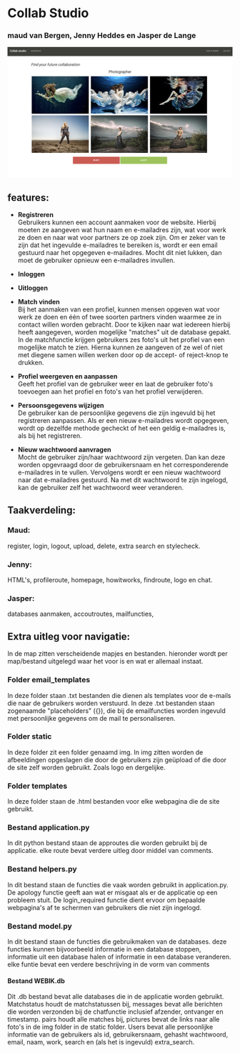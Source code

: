 # Collab Studio  
### maud van Bergen, Jenny Heddes en Jasper de Lange

![Screenshot](static/img/find.png)

## features:

* **Registreren**  
Gebruikers kunnen een account aanmaken voor de website. Hierbij moeten ze aangeven wat hun naam en e-mailadres zijn, wat voor werk ze doen en naar wat voor partners ze op zoek zijn. Om er zeker van te zijn dat het ingevulde e-mailadres te bereiken is, wordt er een email gestuurd naar het opgegeven e-mailadres. Mocht dit niet lukken, dan moet de gebruiker opnieuw een e-mailadres invullen.

* **Inloggen**  
* **Uitloggen**  

* **Match vinden**  
Bij het aanmaken van een profiel, kunnen mensen opgeven wat voor werk ze doen en één of twee soorten partners vinden waarmee ze in contact willen worden gebracht. Door te kijken naar wat iedereen hierbij heeft aangegeven, worden mogelijke "matches" uit de database gepakt. In de matchfunctie krijgen gebruikers zes foto's uit het profiel van een mogelijke match te zien. Hierna kunnen ze aangeven of ze wel of niet met diegene samen willen werken door op de accept- of reject-knop te drukken. 
 
* **Profiel weergeven en aanpassen**  
Geeft het profiel van de gebruiker weer en laat de gebruiker foto's toevoegen aan het profiel en foto's van het profiel verwijderen.

* **Persoonsgegevens wijzigen**  
De gebruiker kan de persoonlijke gegevens die zijn ingevuld bij het registreren aanpassen. Als er een nieuw e-mailadres wordt opgegeven, wordt op dezelfde methode gecheckt of het een geldig e-mailadres is, als bij het registreren.

* **Nieuw wachtwoord aanvragen**  
Mocht de gebruiker zijn/haar wachtwoord zijn vergeten. Dan kan deze worden opgevraagd door de gebruikersnaam en het corresponderende e-mailadres in te vullen. Vervolgens wordt er een nieuw wachtwoord naar dat e-mailadres gestuurd. Na met dit wachtwoord te zijn ingelogd, kan de gebruiker zelf het wachtwoord weer veranderen.

## Taakverdeling:

### Maud:
register, login, logout, upload, delete, extra search en stylecheck.

### Jenny:
HTML's, profileroute, homepage, howitworks, findroute, logo en chat.

### Jasper:
databases aanmaken, accoutroutes, mailfuncties, 

## Extra uitleg voor navigatie:

In de map zitten verscheidende mapjes en bestanden. hieronder wordt per map/bestand uitgelegd waar het voor is en wat er allemaal instaat.

### Folder email_templates
In deze folder staan .txt bestanden die dienen als templates voor de e-mails die naar de gebruikers worden verstuurd. In deze .txt bestanden staan zogenaamde "placeholders" ({}), die bij de emailfuncties worden ingevuld met persoonlijke gegevens om de mail te personaliseren.

### Folder static
In deze folder zit een folder genaamd img. In img zitten worden de afbeeldingen opgeslagen die door de gebruikers zijn geüpload of die door de site zelf worden gebruikt. Zoals logo en dergelijke.

### Folder templates 
In deze folder staan de .html bestanden voor elke webpagina die de site gebruikt.

### Bestand application.py
In dit python bestand staan de approutes die worden gebruikt bij de applicatie. elke route bevat verdere uitleg door middel van comments.

### Bestand helpers.py
In dit bestand staan de functies die vaak worden gebruikt in application.py. De apology functie geeft aan wat er misgaat als er de applicatie op een probleem stuit. De login_required functie dient ervoor om bepaalde webpagina's af te schermen van gebruikers die niet zijn ingelogd. 

### Bestand model.py
In dit bestand staan de functies die gebruikmaken van de databases. deze functies kunnen bijvoorbeeld informatie in een database stoppen, informatie uit een database halen of informatie in een database veranderen. elke funtie bevat een verdere beschrijving in de vorm van comments

#### Bestand WEBIK.db
Dit .db bestand bevat alle databases die in de applicatie worden gebruikt. Matchstatus houdt de matchstatussen bij, messages bevat alle berichten die worden verzonden bij de chatfunctie inclusief afzender, ontvanger en timestamp. pairs houdt alle matches bij, pictures bevat de links naar alle foto's in de img folder in de static folder. Users bevat alle persoonlijke informatie van de gebruikers als id, gebruikersnaam, gehasht wachtwoord, email, naam, work, search en (als het is ingevuld) extra_search.
